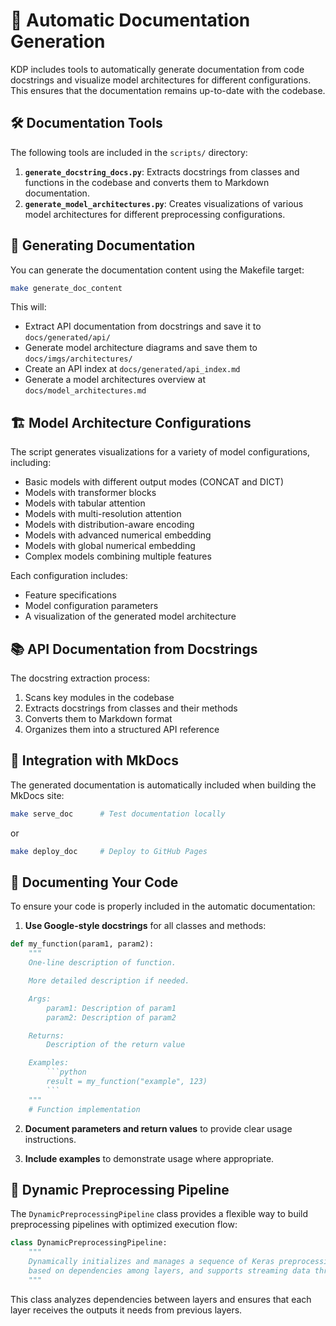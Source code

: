 # 🔄 Automatic Documentation Generation

KDP includes tools to automatically generate documentation from code docstrings and visualize model architectures for different configurations. This ensures that the documentation remains up-to-date with the codebase.

## 🛠️ Documentation Tools

The following tools are included in the `scripts/` directory:

1. **`generate_docstring_docs.py`**: Extracts docstrings from classes and functions in the codebase and converts them to Markdown documentation.
2. **`generate_model_architectures.py`**: Creates visualizations of various model architectures for different preprocessing configurations.

## 🚀 Generating Documentation

You can generate the documentation content using the Makefile target:

```bash
make generate_doc_content
```

This will:
- Extract API documentation from docstrings and save it to `docs/generated/api/`
- Generate model architecture diagrams and save them to `docs/imgs/architectures/`
- Create an API index at `docs/generated/api_index.md`
- Generate a model architectures overview at `docs/model_architectures.md`

## 🏗️ Model Architecture Configurations

The script generates visualizations for a variety of model configurations, including:

- Basic models with different output modes (CONCAT and DICT)
- Models with transformer blocks
- Models with tabular attention
- Models with multi-resolution attention
- Models with distribution-aware encoding
- Models with advanced numerical embedding
- Models with global numerical embedding
- Complex models combining multiple features

Each configuration includes:
- Feature specifications
- Model configuration parameters
- A visualization of the generated model architecture

## 📚 API Documentation from Docstrings

The docstring extraction process:
1. Scans key modules in the codebase
2. Extracts docstrings from classes and their methods
3. Converts them to Markdown format
4. Organizes them into a structured API reference

## 🔄 Integration with MkDocs

The generated documentation is automatically included when building the MkDocs site:

```bash
make serve_doc      # Test documentation locally
```

or

```bash
make deploy_doc     # Deploy to GitHub Pages
```

## 📝 Documenting Your Code

To ensure your code is properly included in the automatic documentation:

1. **Use Google-style docstrings** for all classes and methods:

```python
def my_function(param1, param2):
    """
    One-line description of function.

    More detailed description if needed.

    Args:
        param1: Description of param1
        param2: Description of param2

    Returns:
        Description of the return value

    Examples:
        ```python
        result = my_function("example", 123)
        ```
    """
    # Function implementation
```

2. **Document parameters and return values** to provide clear usage instructions.

3. **Include examples** to demonstrate usage where appropriate.

## 🔄 Dynamic Preprocessing Pipeline

The `DynamicPreprocessingPipeline` class provides a flexible way to build preprocessing pipelines with optimized execution flow:

```python
class DynamicPreprocessingPipeline:
    """
    Dynamically initializes and manages a sequence of Keras preprocessing layers, with selective retention of outputs
    based on dependencies among layers, and supports streaming data through the pipeline.
    """
```

This class analyzes dependencies between layers and ensures that each layer receives the outputs it needs from previous layers.
